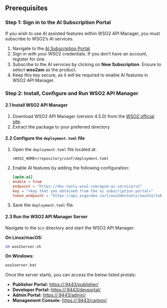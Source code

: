 ## Prerequisites

### Step 1: Sign in to the AI Subscription Portal
If you wish to use AI assisted features within WSO2 API Manager, you must subscribe to WSO2’s AI services.

1. Navigate to the [AI Subscription Portal](https://ai-subscriptions.wso2.com).
2. Sign in with your WSO2 credentials. If you don’t have an account, register for one.
3. Subscribe to the AI services by clicking on **New Subscription**. Ensure to select **wso2am** as the product.
4. Keep this key secure, as it will be required to enable AI features in WSO2 API Manager.

### Step 2: Install, Configure and Run WSO2 API Manager

#### 2.1 Install WSO2 API Manager

1. Download WSO2 API Manager (version 4.5.0) from the [WSO2 official site](https://wso2.com/api-management/).
2. Extract the package to your preferred directory

#### 2.2 Configure the `deployment.toml` file

1. Open the `deployment.toml` file located at:
   ```
   <WSO2_HOME>/repository/conf/deployment.toml
   ```
2. Enable AI features by adding the following configuration:

   ```toml
   [apim.ai]
   enable = true
   endpoint = "https://dev-tools.wso2.com/apim-ai-service/v2"
   key = "<key that you obtained from the ai subscription portal>"
   token_endpoint = "https://api.asgardeo.io/t/wso2devtools/oauth2/token"
   ```
3. Save the `deployment.toml` file.

#### 2.3 Run the WSO2 API Manager Server

Navigate to the `bin` directory and start the WSO2 API Manager:

**On Linux/macOS:**
```sh
sh wso2server.sh
```

**On Windows:**
```sh
wso2server.bat
```

Once the server starts, you can access the below listed protals:

- **Publisher Portal:** [https://<hostname>:9443/publisher/](https://<hostname>:9443/publisher/)
- **Developer Portal:** [https://<hostname>:9443/devportal/](https://<hostname>:9443/devportal/)
- **Admin Portal:** [https://<hostname>:9443/admin/](https://<hostname>:9443/admin/)
- **Management Console:** [https://<hostname>:9443/carbon/](https://<hostname>:9443/carbon/)
